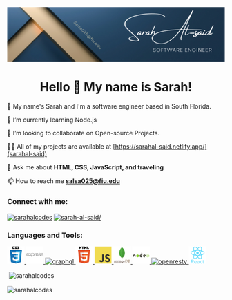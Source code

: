 <img src ="https://github.com/SarahAlCodes/SarahAlCodes/blob/dbe59acc04d5a169016e1a6ce1c264f8e2bd8d73/SWE%20banner.png"> 

<h1 align="center">Hello 👋 My name is Sarah!</h1>

  🔭 My name's Sarah and I'm a software engineer based in South Florida.

  🌱 I’m currently learning Node.js

  👯 I’m looking to collaborate on Open-source Projects.

  👨‍💻 All of my projects are available at [https://sarahal-said.netlify.app/](sarahal-said)

  💬 Ask me about **HTML, CSS, JavaScript, and traveling**

  📫 How to reach me **salsa025@fiu.edu**

<h3 align="left">Connect with me:</h3>
<p align="left">
<a href="https://twitter.com/sarahalcodes" target="blank"><img align="center" src="https://raw.githubusercontent.com/rahuldkjain/github-profile-readme-generator/master/src/images/icons/Social/twitter.svg" alt="sarahalcodes" height="30" width="40" /></a>
<a href="https://linkedin.com/in/sarah-al-said/" target="blank"><img align="center" src="https://raw.githubusercontent.com/rahuldkjain/github-profile-readme-generator/master/src/images/icons/Social/linked-in-alt.svg" alt="sarah-al-said/" height="30" width="40" /></a>
</p>

<h3 align="left">Languages and Tools:</h3>
<p align="left"> <a href="https://www.w3schools.com/css/" target="_blank" rel="noreferrer"> <img src="https://raw.githubusercontent.com/devicons/devicon/master/icons/css3/css3-original-wordmark.svg" alt="css3" width="40" height="40"/> </a> <a href="https://expressjs.com" target="_blank" rel="noreferrer"> <img src="https://raw.githubusercontent.com/devicons/devicon/master/icons/express/express-original-wordmark.svg" alt="express" width="40" height="40"/> </a> <a href="https://graphql.org" target="_blank" rel="noreferrer"> <img src="https://www.vectorlogo.zone/logos/graphql/graphql-icon.svg" alt="graphql" width="40" height="40"/> </a> <a href="https://www.w3.org/html/" target="_blank" rel="noreferrer"> <img src="https://raw.githubusercontent.com/devicons/devicon/master/icons/html5/html5-original-wordmark.svg" alt="html5" width="40" height="40"/> </a> <a href="https://developer.mozilla.org/en-US/docs/Web/JavaScript" target="_blank" rel="noreferrer"> <img src="https://raw.githubusercontent.com/devicons/devicon/master/icons/javascript/javascript-original.svg" alt="javascript" width="40" height="40"/> </a> <a href="https://www.mongodb.com/" target="_blank" rel="noreferrer"> <img src="https://raw.githubusercontent.com/devicons/devicon/master/icons/mongodb/mongodb-original-wordmark.svg" alt="mongodb" width="40" height="40"/> </a> <a href="https://nodejs.org" target="_blank" rel="noreferrer"> <img src="https://raw.githubusercontent.com/devicons/devicon/master/icons/nodejs/nodejs-original-wordmark.svg" alt="nodejs" width="40" height="40"/> </a> <a href="https://openresty.org/" target="_blank" rel="noreferrer"> <img src="https://openresty.org/images/logo.png" alt="openresty" width="40" height="40"/> </a> <a href="https://reactjs.org/" target="_blank" rel="noreferrer"> <img src="https://raw.githubusercontent.com/devicons/devicon/master/icons/react/react-original-wordmark.svg" alt="react" width="40" height="40"/> </a> </p>

<p>&nbsp;<img align="center" src="https://github-readme-stats.vercel.app/api?username=sarahalcodes&show_icons=true&locale=en" alt="sarahalcodes" /></p>

<p><img align="center" src="https://github-readme-streak-stats.herokuapp.com/?user=sarahalcodes&" alt="sarahalcodes" /></p>
